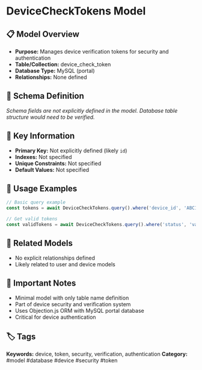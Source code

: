 # DeviceCheckTokens Model

## 📋 Model Overview
- **Purpose:** Manages device verification tokens for security and authentication
- **Table/Collection:** device_check_token
- **Database Type:** MySQL (portal)
- **Relationships:** None defined

## 🔧 Schema Definition
*Schema fields are not explicitly defined in the model. Database table structure would need to be verified.*

## 🔑 Key Information
- **Primary Key:** Not explicitly defined (likely `id`)
- **Indexes:** Not specified
- **Unique Constraints:** Not specified
- **Default Values:** Not specified

## 📝 Usage Examples
```javascript
// Basic query example
const tokens = await DeviceCheckTokens.query().where('device_id', 'ABC123');

// Get valid tokens
const validTokens = await DeviceCheckTokens.query().where('status', 'valid');
```

## 🔗 Related Models
- No explicit relationships defined
- Likely related to user and device models

## 📌 Important Notes
- Minimal model with only table name definition
- Part of device security and verification system
- Uses Objection.js ORM with MySQL portal database
- Critical for device authentication

## 🏷️ Tags
**Keywords:** device, token, security, verification, authentication
**Category:** #model #database #device #security #token